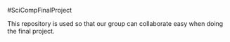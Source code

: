 #SciCompFinalProject

This repository is used so that our group can collaborate easy when doing the final project.